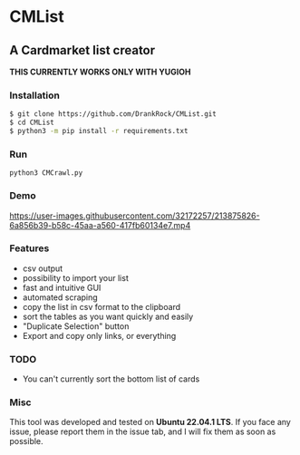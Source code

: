 # CMList
## A Cardmarket list creator

**THIS CURRENTLY WORKS ONLY WITH YUGIOH**

### Installation
```bash
$ git clone https://github.com/DrankRock/CMList.git
$ cd CMList
$ python3 -m pip install -r requirements.txt
```

### Run
``python3 CMCrawl.py``

### Demo

https://user-images.githubusercontent.com/32172257/213875826-6a856b39-b58c-45aa-a560-417fb60134e7.mp4


### Features
- csv output
- possibility to import your list
- fast and intuitive GUI
- automated scraping
- copy the list in csv format to the clipboard
- sort the tables as you want quickly and easily
- "Duplicate Selection" button
- Export and copy only links, or everything

### TODO
- You can't currently sort the bottom list of cards

### Misc
This tool was developed and tested on **Ubuntu 22.04.1 LTS**. If you face any issue, please report them in the issue
tab, and I will fix them as soon as possible. 
